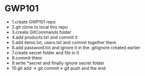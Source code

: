 # GWP101

+ 1.create GWP101 repo
+ 2.git clone to local this repo
+ 3.create GitCommands folder
+ 4.add products.txt and commit it
+ 5.add items.txt, users.txt and commit together them
+ 6.add password.txt and ignore it in the .gitignore created earlier
+ 7.create secret folder and file in it
+ 8.commit them
+ 9.write *secret and finally ignore secret folder
+ 10.git add -> git commit-> git push and the end